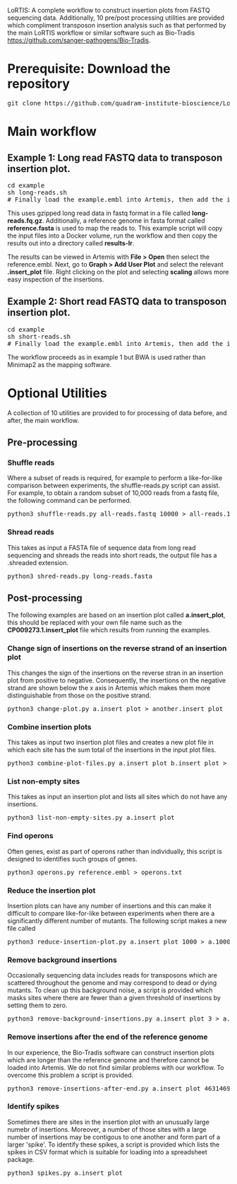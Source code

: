 LoRTIS: A complete workflow to construct insertion plots from FASTQ sequencing data. Additionally, 10 pre/post processing utilities are provided which compliment transposon insertion analysis such as that performed by the main LoRTIS workflow or similar software such as Bio-Tradis https://github.com/sanger-pathogens/Bio-Tradis.

# Prerequisite: Download the repository

<pre>
git clone https://github.com/quadram-institute-bioscience/LoRTIS/
</pre>

# Main workflow

## Example 1: Long read FASTQ data to transposon insertion plot.
<pre>
cd example
sh long-reads.sh
# Finally load the example.embl into Artemis, then add the insertion plot as described below.
</pre>

This uses gzipped long read data in fastq format in a file called <b>long-reads.fq.gz</b>. Additionally, a reference genome in fasta format called <b>reference.fasta</b> is used to map the reads to. This example script will copy the input files into a Docker volume, run the workflow and then copy the results out into a directory called <b>results-lr</b>.

The results can be viewed in Artemis with <b>File > Open</b> then select the reference.embl. Next, go to <b>Graph > Add User Plot</b> and select the relevant <b>.insert_plot</b> file. Right clicking on the plot and selecting <b>scaling</b> allows more easy inspection of the insertions.

## Example 2: Short read FASTQ data to transposon insertion plot.
<pre>
cd example
sh short-reads.sh
# Finally load the example.embl into Artemis, then add the insertion plot as described above.
</pre>

The workflow proceeds as in example 1 but BWA is used rather than Minimap2 as the mapping software.

# Optional Utilities

A collection of 10 utilities are provided to for processing of data before, and after, the main workflow.

## Pre-processing

### Shuffle reads

Where a subset of reads is required, for example to perform a like-for-like comparison between experiments, the shuffle-reads.py script can assist. For example, to obtain a random subset of 10,000 reads from a fastq file, the following command can be performed.

<pre>
python3 shuffle-reads.py all-reads.fastq 10000 > all-reads.10000.fastq
</pre>

### Shread reads

This takes as input a FASTA file of sequence data from long read sequencing and shreads the reads into short reads, the output file has a .shreaded extension.

<pre>
python3 shred-reads.py long-reads.fasta
</Pre>

## Post-processing

The following examples are based on an insertion plot called <b>a.insert_plot</b>, this should be replaced with your own file name such as the <b>CP009273.1.insert_plot</b> file which results from running the examples.

### Change sign of insertions on the reverse strand of an insertion plot

This changes the sign of the insertions on the reverse stran in an insertion plot from positive to negative. Consequently, the insertions on the negative strand are shown below the x axis in Artemis which makes them more distinguishable from those on the positive strand.

<pre>
python3 change-plot.py a.insert_plot > another.insert_plot
</pre>


### Combine insertion plots

This takes as input two insertion plot files and creates a new plot file in which each site has the sum total of the insertions in the input plot files.

<pre>
python3 combine-plot-files.py a.insert_plot b.insert_plot > ab.insert_plot
</pre>

### List non-empty sites

This takes as input an insertion plot and lists all sites which do not have any insertions.

<pre>
python3 list-non-empty-sites.py a.insert_plot
</pre>


### Find operons

Often genes, exist as part of operons rather than individually, this script is designed to identifies such groups of genes.

<pre>
python3 operons.py reference.embl > operons.txt
</pre>

### Reduce the insertion plot
Insertion plots can have any number of insertions and this can make it difficult to compare like-for-like between experiments when there are a significantly different number of mutants. The following script makes a new file called 

<pre>
python3 reduce-insertion-plot.py a.insert_plot 1000 > a.1000.insert_plot
</pre>

### Remove background insertions

Occasionally sequencing data includes reads for transposons which are scattered throughout the genome and may correspond to dead or dying mutants. To clean up this background noise, a script is provided which masks sites where there are fewer than a given threshold of insertions by setting them to zero.

<pre>
python3 remove-background-insertions.py a.insert_plot 3 > a.bgremoved.insert_plot
</pre>

### Remove insertions after the end of the reference genome

In our experience, the Bio-Tradis software can construct insertion plots which are longer than the reference genome and therefore cannot be loaded into Artemis. We do not find similar problems with our workflow. To overcome this problem a script is provided.

<pre>
python3 remove-insertions-after-end.py a.insert_plot 4631469 > a.corrected.insert_plot
</pre>

### Identify spikes

Sometimes there are sites in the insertion plot with an unusually large numebr of insertions. Moreover, a number of those sites with a large number of insertions may be contigous to one another and form part of a larger 'spike'. To identify these spikes, a script is provided which lists the spikes in CSV format which is suitable for loading into a spreadsheet package.

<pre>
python3 spikes.py a.insert_plot
</pre>

